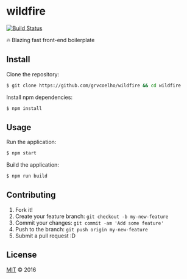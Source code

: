 # wildfire
[![Build Status](https://travis-ci.org/grvcoelho/wildfire.svg?branch=master)](https://travis-ci.org/grvcoelho/wildfire)

:fire: Blazing fast front-end boilerplate

## Install

Clone the repository:

```sh
$ git clone https://github.com/grvcoelho/wildfire && cd wildfire
```

Install npm dependencies:

```sh
$ npm install
```

## Usage

Run the application:

```sh
$ npm start
```

Build the application:

```sh
$ npm run build
```

## Contributing

1. Fork it!
2. Create your feature branch: `git checkout -b my-new-feature`
3. Commit your changes: `git commit -am 'Add some feature'`
4. Push to the branch: `git push origin my-new-feature`
5. Submit a pull request :D

## License

[MIT](https://github.com/grvcoelho/wildfire/blob/master/LICENSE) &copy; 2016

